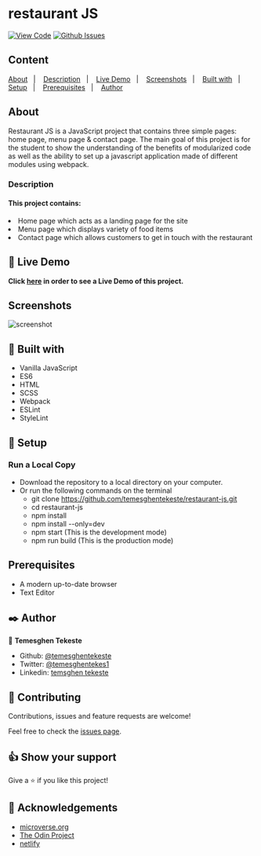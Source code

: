 # restaurant JS

[![View Code](https://img.shields.io/badge/View%20-Code-green)](https://github.com/temesghentekeste/restaurant-js/pulls)
[![Github Issues](https://img.shields.io/badge/GitHub-Issues-orange)](https://github.com/temesghentekeste/restaurant-js/issues)


## Content

<a text-align="center" href="#about">About</a>&nbsp;&nbsp;&nbsp;|&nbsp;&nbsp;&nbsp;
<a href="#description">Description</a>&nbsp;&nbsp;&nbsp;|&nbsp;&nbsp;&nbsp;
<a href="#live">Live Demo</a>&nbsp;&nbsp;&nbsp;|&nbsp;&nbsp;&nbsp;
<a href="#screenshots">Screenshots</a>&nbsp;&nbsp;&nbsp;|&nbsp;&nbsp;&nbsp;
<a href="#with">Built with</a>&nbsp;&nbsp;&nbsp;|&nbsp;&nbsp;&nbsp;
<a href="#setup">Setup</a>&nbsp;&nbsp;&nbsp;|&nbsp;&nbsp;&nbsp;
<a href="#prerequisites">Prerequisites</a>&nbsp;&nbsp;&nbsp;|&nbsp;&nbsp;&nbsp;
<a href="#author">Author</a>


## About <a name = "about"></a>

Restaurant JS is a JavaScript project that contains three simple pages: home page, menu page & contact page. The main goal of this project is for the student to show the understanding of the benefits of modularized code as well as the ability to set up a javascript application made of different modules using webpack.

<h3>Description <a name = "description"></a></h3>
<h4>This project contains:</h4>
<li>Home page which acts as a landing page for the site</li>
<li>Menu page which displays variety of food items</li>
<li>Contact page which allows customers to get in touch with the restaurant</li>

## 🔴 Live Demo <a name = "live"></a>

**Click [here](https://restaurant-js-temesghen.netlify.app/) in order to see a Live Demo of this project.**

## Screenshots <a name = "screenshots"></a>

![screenshot](./src/assets/screenshot.gif) 

## 🔧 Built with<a name = "with"></a>

- Vanilla JavaScript
- ES6
- HTML
- SCSS
- Webpack
- ESLint
- StyleLint

## 🔨 Setup<a name = "setup"></a>
### Run a Local Copy
- Download the repository to a local directory on your computer.
- Or run the following commands on the terminal
  - git clone https://github.com/temesghentekeste/restaurant-js.git
  - cd restaurant-js
  - npm install
  - npm install --only=dev
  - npm start (This is the development mode)
  - npm run build (This is the production mode)

## Prerequisites<a name = "prerequisites"></a>
- A modern up-to-date browser
- Text Editor

## ✒️  Author <a name = "author"></a>

👤 **Temesghen Tekeste**

- Github: [@temesghentekeste](https://github.com/temesghentekeste)
- Twitter: [@temesghentekes1](https://twitter.com/temesghentekes1)
- Linkedin: [temsghen tekeste](https://www.linkedin.com/in/temesghentekeste/)


## 🤝 Contributing

Contributions, issues and feature requests are welcome!

Feel free to check the [issues page](https://github.com/temesghentekeste/restaurant-js/issues).


## 👍 Show your support

Give a ⭐️ if you like this project!

## :clap: Acknowledgements
- <a href="https://www.microverse.org/" target="_blank">microverse.org</a>
- <a href="https://www.theodinproject.com/" target="_blank">The Odin Project</a>
- <a href="https://netlify.com/" target="_blank">netlify</a>
</a>
</div>
